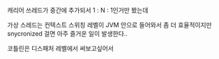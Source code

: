 캐리어 쓰레드가 중간에 추가되서 1 : N : 1인거만 봤는데

가상 스레드는 컨텍스트 스위칭 레벨이 JVM 안으로 들어와서 좀 더 효율적이지만 snycronized 걸면 아주 즐거운 일이 발생한다..

코틀린은 디스패처 레벨에서 써보고싶어서